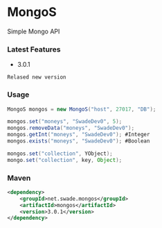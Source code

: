 # MongoS
Simple Mongo API



### Latest Features

- 3.0.1
```
Relased new version
```

### Usage

```JAVA
MongoS mongos = new MongoS("host", 27017, "DB");

mongos.set("moneys", "SwadeDev0", 5);
mongos.removeData("moneys", "SwadeDev0");
mongos.getInt("moneys", "SwadeDev0"); #Integer
mongos.exists("moneys", "SwadeDev0"); #Boolean
```
```JAVA
mongos.set("collection", YObject);
mongo.set("collection", key, Object);
```

### Maven
```XML
<dependency>
    <groupId>net.swade.mongos</groupId>
    <artifactId>mongos</artifactId>
    <version>3.0.1</version>
</dependency>
```
